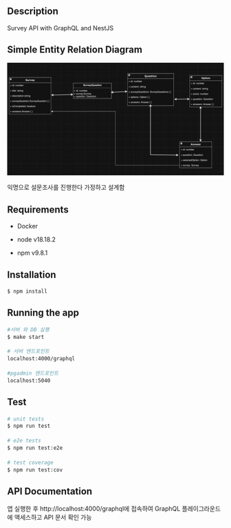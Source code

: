 ## Description

Survey API with GraphQL and NestJS

## Simple Entity Relation Diagram

![Alt text](image.png)

익명으로 설문조사를 진행한다 가정하고 설계함

## Requirements

- Docker

- node v18.18.2

- npm v9.8.1

## Installation

```bash
$ npm install
```

## Running the app

```bash
#서버 와 DB 실행
$ make start

# 서버 엔드포인트
localhost:4000/graphql

#pgadmin 엔드포인트
localhost:5040
```

## Test

```bash
# unit tests
$ npm run test

# e2e tests
$ npm run test:e2e

# test coverage
$ npm run test:cov
```

## API Documentation

앱 실행한 후 http://localhost:4000/graphql에 접속하여 GraphQL 플레이그라운드에 액세스하고 API 문서 확인 가능
